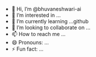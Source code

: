 - 👋 Hi, I’m @bhuvaneshwari-ai
- 👀 I’m interested in ...
- 🌱 I’m currently learning ...github
- 💞️ I’m looking to collaborate on ...
- 📫 How to reach me ...
- 😄 Pronouns: ...
- ⚡ Fun fact: ...

<!---
bhuvaneshwari-ai/bhuvaneshwari-ai is a ✨ special ✨ repository because its `README.md` (this file) appears on your GitHub profile.
You can click the Preview link to take a look at your changes.
--->
